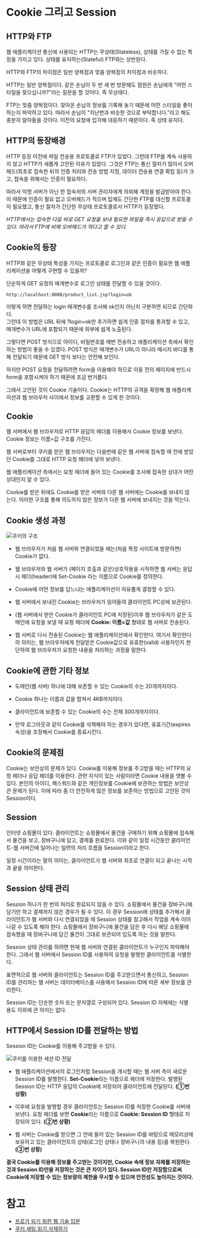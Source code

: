 # Cookie 그리고 Session

## HTTP와 FTP

웹 애플리케이션 통신에 사용되는 HTTP는 무상태(Stateless), 상태를 가질 수 없는 특징을 가지고 있다. 상태를 유지하는(Stateful) FTP와는 상반된다.  

HTTP와 FTP의 차이점은 일반 양복점과 맞춤 양복점의 차이점과 비슷하다.

HTTP는 일반 양복점이다. 같은 손님이 두 번 세 번 방문해도 점원은 손님에게 "어떤 스타일을 찾으십니까?"라는 질문을 할 것이다. 즉 무상태다.

FTP는 맞춤 양복점이다. 찾아온 손님의 정보를 기록해 놓기 때문에 어떤 스타일을 좋아하는지 파악하고 있다. 따라서 손님이 "지난번과 비슷한 것으로 부탁합니다."라고 해도 충분히 알아들을 것이다. 이전의 요청에 입각해 대응하기 때문이다. 즉 상태 유지다.

## HTTP의 등장배경

HTTP 등장 이전에 파일 전송용 프로토콜로 FTP가 있었다. 그런데 FTP를 계속 사용하지 않고 HTTP가 새롭게 고안된 이유가 있었다. 그것은 FTP는 통신 절차가 많아서 오버헤드(최초로 접속한 뒤의 인증 처리와 전송 방법 지정, 데이터 전송용 연결 확립 등)가 크고, 접속을 위해서는 인증이 필요하다.  

따라서 익명 서버가 아닌 한 접속처의 서버 관리자에게 의뢰해 계정을 발급받아야 한다. 이 때문에 인증이 필요 없고 오버헤드가 적으며 탑재도 간단한 FTP를 대신할 프로토콜이 필요했고, 통신 절차가 간단한 무상태 프로토콜로서 HTTP가 등장했다. 

*HTTP에서는 접속한 다음 바로 GET 요청을 보내 필요한 파일을 즉시 응답으로 받을 수 있다. 따라서 FTP에 비해 오버헤드가 적다고 할 수 있다.*

## Cookie의 등장

HTTP와 같은 무상태 특성을 가지는 프로토콜로 로그인과 같은 인증이 필요한 웹 애플리케이션을 어떻게 구현할 수 있을까?  

단순하게 GET 요청의 매개변수로 로그인 상태를 전달할 수 있을 것이다.  

```
http://localhost:8080/product_list.jsp?login=ok
```

이렇게 하면 전달하는 login 매개변수를 조사해 ok인지 아닌지 구분하면 되므로 간단하다.  
그런데 이 방법은 URL 뒤에 ?login=ok만 추가하면 쉽게 인증 절차를 통과할 수 있고, 매개변수가 URL에 포함되기 때문에 외부에 쉽게 노출된다.  

그렇다면 POST 방식으로 아이디, 비밀번호를 매번 전송하고 애플리케이션 측에서 확인하는 방법이 좋을 수 있겠다. POST 방식은 매개변수가 URL이 아니라 메시지 바디를 통해 전달되기 때문에 GET 방식 보다는 안전해 보인다.  

하지만 POST 요청을 전달하려면 form을 이용해야 하므로 이동 전의 페이지에 반드시  form을 포함시켜야 하기 때문에 조금 번거롭다.  

그래서 고안된 것이 Cookie 기술이다. Cookie는 HTTP의 규격을 확장해 웹 애플리케이션과 웹 브라우저 사이에서 정보를 교환할 수 있게 한 것이다. 

## Cookie

웹 서버에서 웹 브라우저로 HTTP 응답의 헤더를 이용해서 Cookie 정보를 보낸다. Cookie 정보는 이름=값 구조를 가진다.  

웹 서버로부터 쿠키를 받은 웹 브라우저는 다음번에 같은 웹 서버에 접속할 때 전에 받았던 Cookie를 그대로 HTTP 요청 헤더에 넣어 보낸다.  

웹 애플리케이션 측에서는 요청 헤더에 들어 있는 Cookie를 조사해 접속한 상대가 어떤 상대인지 알 수 있다.  

Cookie를 받은 뒤에도 Cookie를 받은 서버와 다른 웹 서버에는 Cookie를 보내지 않는다. 이러한 구조를 통해 의도하지 않은 정보가 다른 웹 서버에 보내지는 것을 막는다.  

## Cookie 생성 과정

![쿠키의 구조](./image/cookie_1.png)

- 웹 브라우저가 처음 웹 서버와 연결되었을 때는(처음 특정 사이트에 방문하면) Cookie가 없다.

- 웹 브라우저와 웹 서버가 (페이지 호출과 같은)상호작용을 시작하면 웹 서버는 응답 시 헤더(header)에 Set-Cookie 라는 이름으로 Cookie를 정의한다.

- Cookie에 어떤 정보를 담느냐는 애플리케이션이 자유롭게 결정할 수 있다.  

- 웹 서버에서 보내진 Cookie는 브라우저가 읽어들여 클라이언트 PC상에 보관된다.  

- (웹 서버에서 받은 Cookie가 클라이언트 PC에 저장된)이후 웹 브라우저가 같은 도메인에 요청을 보낼 때 요청 헤더에 **Cookie: 이름=값** 형태로 웹 서버로 전송된다.

- 웹 서버로 다시 전송된 Cookie는 웹 애플리케이션에서 확인한다. 여기서 확인한다의 의미는, 웹 브라우저에게 전달받은 Cookie값으로 유효한(valid) 사용자인지 판단하여 웹 브라우저가 요청한 내용을 처리하는 과정을 말한다.

## Cookie에 관한 기타 정보

- 도메인(웹 서버) 하나에 대해 보존할 수 있는 Cookie의 수는 20개까지이다.  

- Cookie 하나는 이름과 값을 합쳐서 4KB까지이다.  

- 클라이언트에 보존할 수 있는 Cookie의 수는 전체 300개까지이다.

- 만약 로그아웃과 같이 Cookie를 삭제해야 하는 경우가 있다면, 유효기간(expires 속성)을 조정해서 Cookie를 종료시킨다. 

## Cookie의 문제점

Cookie는 보안상의 문제가 있다. Cookie를 이용해 정보를 주고받을 때는 HTTP의 요청 헤더나 응답 헤더를 이용한다. 관련 지식이 있는 사람이라면 Cookie 내용을 엿볼 수 있다. 본인의 아이디, 패스워드와 같은 개인정보를 Cookie에 보관하는 방법은 보안상 큰 문제가 된다. 이에 따라 좀 더 안전하게 많은 정보를 보존하는 방법으로 고안된 것이 Session이다.


## Session

인터넷 쇼핑몰이 있다. 클라이언트는 쇼핑몰에서 물건을 구매하기 위해 쇼핑몰에 접속해서 물건을 보고, 장바구니에 담고, 결제를 완료한다. 이와 같이 일정 시간동안 클라이언트-웹 서버간에 일어나는 일련의 처리 흐름을 Session이라고 한다.  

일정 시간이라는 말의 의미는, 클라이언트가 웹 서버와 최초로 연결이 되고 끝나는 시작과 끝을 의미한다.  

## Session 상태 관리

Session 하나가 한 번의 처리로 완료되지 않을 수 있다. 쇼핑몰에서 물건을 장바구니에 담기만 하고 결제까지 않은 경우가 될 수 있다. 이 경우 Session에 상태를 추가해서 클라이언트가 웹 서버와 다시 연결되었을 때 Session 상태를 참고해서 작업을 계속 이어나갈 수 있도록 해야 한다. 쇼핑몰에서 장바구니에 물건을 담은 후 다시 해당 쇼핑몰에 접속했을 때 장바구니에 담긴 물건이 그대로 보관되어 있도록 하는 것을 말한다.  

Session 상태 관리를 하려면 현재 웹 서버와 연결된 클라이언트가 누구인지 파악해야 한다. 그래서 웹 서버에서 Session ID를 사용하여 요청을 발행한 클라이언트를 식별한다. 

표면적으로 웹 서버와 클라이언트는 Session ID를 주고받으면서 통신하고, Session ID를 관리하는 웹 서버는 데이터베이스를 사용해서 Session ID에 따른 세부 정보를 관리한다.  

Session ID는 단순한 숫자 또는 문자열로 구성되어 있다. Session ID 자체에는 식별 용도 이외에 큰 의미는 없다.  

## HTTP에서 Session ID를 전달하는 방법

Session ID는 Cookie를 이용해 주고받을 수 있다.  

![쿠키를 이용한 세션 ID 전달](./image/cookie_2.png)

- 웹 애플리케이션에서의 로그인처럼 Session을 개시할 때는 웹 서버 측이 새로운 Session ID를 발행한다. **Set-Cookie**라는 이름으로 헤더에 저장한다. 발행된 Session ID는 HTTP 응답의 Cookie에 저장되어 클라이언트에 전달된다. **(➀번 상황)**  

- 이후에 요청을 발행할 경우 클라이언트는 Session ID를 저장한 Cookie를 서버에 보낸다. 요청 헤더를 보면 **Cookie**라는 이름으로 **Cookie: Session ID** 형태로 저장되어 있다. **(➁번 상황)**  

- 웹 서버는 Cookie를 받으면 그 안에 들어 있는 Session ID를 바탕으로 메모리상에 보유하고 있는 클라이언트의 상태(로그인 상태나 장바구니의 내용 등)를 복원한다. **(➂번 상황)**  

**결국 Cookie를 이용해 정보를 주고받는 것이지만, Cookie 속에 정보 자체를 저장하는 것과 Session ID만을 저장하는 것은 큰 차이가 있다. Session ID만 저장함으로써 Cookie에 저장할 수 있는 정보량의 제한을 무시할 수 있으며 안전성도 높아지는 것이다.**

# 참고
* [프로가 되기 위한 웹 기술 입문](http://www.yes24.com/Product/Goods/6721651)
* [쿠키 세팅,읽기,삭제하기](https://keichee.tistory.com/327)